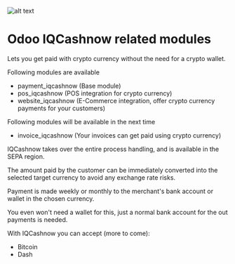 ![alt text](https://www.iqcashnow.com/wp-content/uploads/2018/07/logo3.png)

# Odoo IQCashnow related modules

Lets you get paid with crypto currency without the need for a crypto wallet.

Following modules are available
- payment_iqcashnow (Base module)
- pos_iqcashnow (POS integration for crypto currency)
- website_iqcashnow (E-Commerce integration, offer crypto currency payments for your customers)

Following modules will be available in the next time
- invoice_iqcashnow (Your invoices can get paid using crypto currency)

IQCashnow takes over the entire process handling, and is available in the SEPA region.

The amount paid by the customer can be immediately converted into the selected target currency to avoid any exchange rate risks.

Payment is made weekly or monthly to the merchant's bank account or wallet in the chosen currency.

You even won't need a wallet for this, just a normal bank account for the out payments is needed.

With IQCashnow you can accept (more to come):
 * Bitcoin
 * Dash
